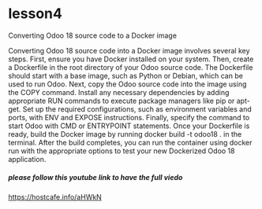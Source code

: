 # lesson4
 Converting Odoo 18 source code  to a Docker image


Converting Odoo 18 source code into a Docker image involves several key steps. First, ensure you have Docker installed on your system. Then, create a Dockerfile in the root directory of your Odoo source code. The Dockerfile should start with a base image, such as Python or Debian, which can be used to run Odoo. Next, copy the Odoo source code into the image using the COPY command. Install any necessary dependencies by adding appropriate RUN commands to execute package managers like pip or apt-get. Set up the required configurations, such as environment variables and ports, with ENV and EXPOSE instructions. Finally, specify the command to start Odoo with CMD or ENTRYPOINT statements. Once your Dockerfile is ready, build the Docker image by running docker build -t odoo18 . in the terminal. After the build completes, you can run the container using docker run with the appropriate options to test your new Dockerized Odoo 18 application.

##### please follow this youtube link to have the full viedo 

https://hostcafe.info/aHWkN